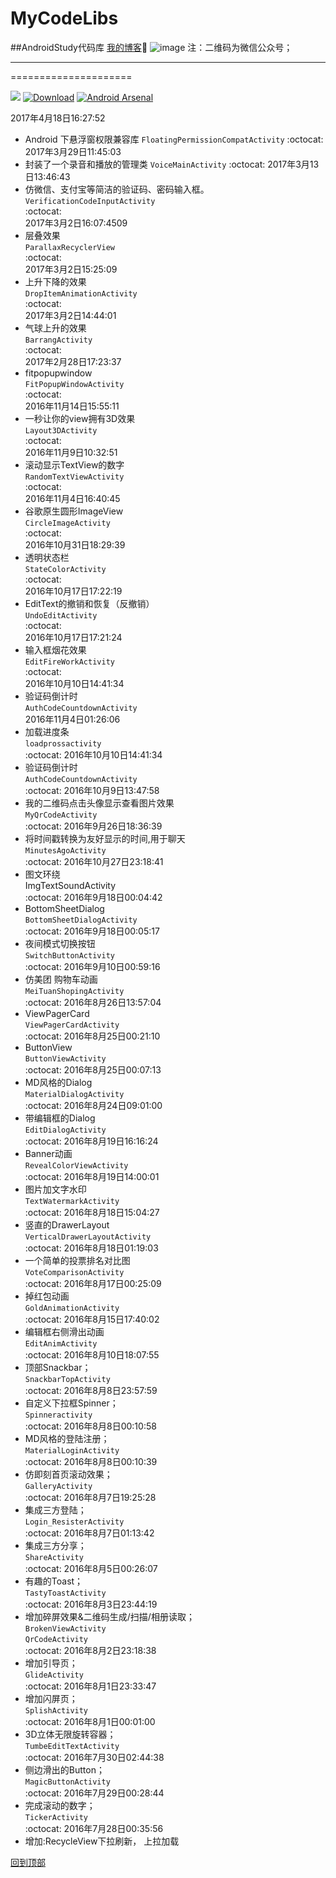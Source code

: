 # MyCodeLibs
##AndroidStudy代码库
[我的博客](http://blog.csdn.net/merbn):running:
![image](https://github.com/Merbn/MyCodeLibs/blob/master/myscreen.png)
注：二维码为微信公众号；
_____________________
=====================

[![](https://jitpack.io/v/rey5137/material.svg)](https://github.com/Merbn/MyCodeLibs) [![Download](https://api.bintray.com/packages/rey5137/maven/material/images/download.svg)](https://github.com/Merbn/MyCodeLibs)  [![Android Arsenal](https://img.shields.io/badge/Android%20Arsenal-Material-brightgreen.svg?style=flat)](https://github.com/Merbn/MyCodeLibs)

2017年4月18日16:27:52
* Android 下悬浮窗权限兼容库
`FloatingPermissionCompatActivity`
:octocat:
2017年3月29日11:45:03
* 封装了一个录音和播放的管理类
`VoiceMainActivity`
:octocat:
2017年3月13日13:46:43  
* 仿微信、支付宝等简洁的验证码、密码输入框。  
`VerificationCodeInputActivity`  
:octocat:  
2017年3月2日16:07:4509  
* 层叠效果  
`ParallaxRecyclerView`  
:octocat:  
2017年3月2日15:25:09  
* 上升下降的效果  
`DropItemAnimationActivity`  
:octocat:  
2017年3月2日14:44:01  
* 气球上升的效果  
`BarrangActivity`  
:octocat:  
2017年2月28日17:23:37  
* fitpopupwindow  
`FitPopupWindowActivity`  
:octocat:  
2016年11月14日15:55:11  
* 一秒让你的view拥有3D效果  
`Layout3DActivity`  
:octocat:  
2016年11月9日10:32:51  
* 滚动显示TextView的数字  
`RandomTextViewActivity`  
:octocat:  
2016年11月4日16:40:45  
* 谷歌原生圆形ImageView  
`CircleImageActivity`  
:octocat:  
2016年10月31日18:29:39  
* 透明状态栏  
`StateColorActivity`  
:octocat:  
2016年10月17日17:22:19  
* EditText的撤销和恢复（反撤销）  
`UndoEditActivity`  
:octocat:  
2016年10月17日17:21:24  
* 输入框烟花效果  
`EditFireWorkActivity`  
:octocat:  
2016年10月10日14:41:34  
* 验证码倒计时  
`AuthCodeCountdownActivity`  
2016年11月4日01:26:06  
* 加载进度条  
`loadprossactivity`  
:octocat:
2016年10月10日14:41:34  
* 验证码倒计时  
`AuthCodeCountdownActivity`   
:octocat:
2016年10月9日13:47:58
* 我的二维码点击头像显示查看图片效果   
`MyQrCodeActivity`  
:octocat:
2016年9月26日18:36:39  
* 将时间戳转换为友好显示的时间,用于聊天  
`MinutesAgoActivity`  
:octocat:
2016年10月27日23:18:41  
* 图文环绕  
ImgTextSoundActivity  
:octocat:
2016年9月18日00:04:42
* BottomSheetDialog  
`BottomSheetDialogActivity`  
:octocat:
2016年9月18日00:05:17
* 夜间模式切换按钮  
`SwitchButtonActivity`  
:octocat:
2016年9月10日00:59:16
* 仿美团  购物车动画  
`MeiTuanShopingActivity`  
:octocat:
2016年8月26日13:57:04
* ViewPagerCard  
`ViewPagerCardActivity`  
:octocat:
2016年8月25日00:21:10
* ButtonView  
`ButtonViewActivity`  
:octocat:
2016年8月25日00:07:13
* MD风格的Dialog  
`MaterialDialogActivity`  
:octocat:
2016年8月24日09:01:00
* 带编辑框的Dialog  
`EditDialogActivity`  
:octocat:
2016年8月19日16:16:24    
* Banner动画    
`RevealColorViewActivity`    
:octocat:
2016年8月19日14:00:01    
* 图片加文字水印    
`TextWatermarkActivity`    
:octocat:
2016年8月18日15:04:27    
* 竖直的DrawerLayout    
`VerticalDrawerLayoutActivity`    
:octocat:
2016年8月18日01:19:03    
* 一个简单的投票排名对比图    
`VoteComparisonActivity`    
:octocat:
2016年8月17日00:25:09    
* 掉红包动画    
`GoldAnimationActivity`    
:octocat:
2016年8月15日17:40:02    
* 编辑框右侧滑出动画    
`EditAnimActivity`    
:octocat:
2016年8月10日18:07:55    
* 顶部Snackbar；    
`SnackbarTopActivity`    
:octocat:
2016年8月8日23:57:59    
* 自定义下拉框Spinner；   
`Spinneractivity`    
:octocat:
2016年8月8日00:10:58    
* MD风格的登陆注册；   
`MaterialLoginActivity`    
:octocat: 
2016年8月8日00:10:39    
* 仿即刻首页滚动效果；   
`GalleryActivity`    
:octocat: 
2016年8月7日19:25:28    
* 集成三方登陆；   
`Login_ResisterActivity`    
:octocat: 
2016年8月7日01:13:42    
* 集成三方分享；   
`ShareActivity`    
:octocat: 
2016年8月5日00:26:07    
* 有趣的Toast；   
`TastyToastActivity`    
:octocat: 
2016年8月3日23:44:19   
* 增加碎屏效果&二维码生成/扫描/相册读取；  
`BrokenViewActivity`  
`QrCodeActivity`   
:octocat: 
2016年8月2日23:18:38   
* 增加引导页；  
`GlideActivity`   
:octocat: 
2016年8月1日23:33:47   
* 增加闪屏页；  
`SplishActivity`   
:octocat: 
2016年8月1日00:01:00   
* 3D立体无限旋转容器；  
`TumbeEditTextActivity`   
:octocat: 
2016年7月30日02:44:38   
* 侧边滑出的Button；  
`MagicButtonActivity`   
:octocat: 
2016年7月29日00:28:44   
* 完成滚动的数字；  
`TickerActivity`  
:octocat: 
2016年7月28日00:35:56
* 增加:RecycleView下拉刷新， 上拉加载

[回到顶部](#readme)
